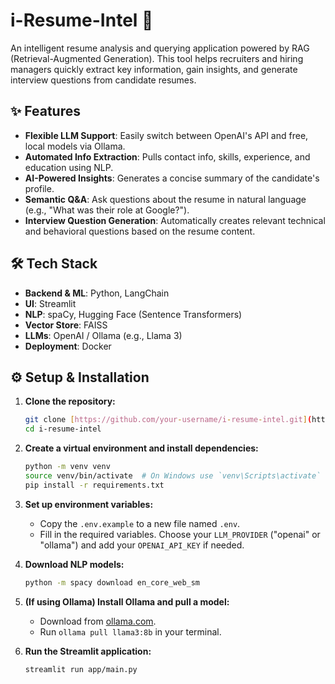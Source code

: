# i-Resume-Intel 🚀

An intelligent resume analysis and querying application powered by RAG (Retrieval-Augmented Generation). This tool helps recruiters and hiring managers quickly extract key information, gain insights, and generate interview questions from candidate resumes.

## ✨ Features

-   **Flexible LLM Support**: Easily switch between OpenAI's API and free, local models via Ollama.
-   **Automated Info Extraction**: Pulls contact info, skills, experience, and education using NLP.
-   **AI-Powered Insights**: Generates a concise summary of the candidate's profile.
-   **Semantic Q&A**: Ask questions about the resume in natural language (e.g., "What was their role at Google?").
-   **Interview Question Generation**: Automatically creates relevant technical and behavioral questions based on the resume content.

## 🛠️ Tech Stack

-   **Backend & ML**: Python, LangChain
-   **UI**: Streamlit
-   **NLP**: spaCy, Hugging Face (Sentence Transformers)
-   **Vector Store**: FAISS
-   **LLMs**: OpenAI / Ollama (e.g., Llama 3)
-   **Deployment**: Docker

## ⚙️ Setup & Installation

1.  **Clone the repository:**
    ```bash
    git clone [https://github.com/your-username/i-resume-intel.git](https://github.com/your-username/i-resume-intel.git)
    cd i-resume-intel
    ```

2.  **Create a virtual environment and install dependencies:**
    ```bash
    python -m venv venv
    source venv/bin/activate  # On Windows use `venv\Scripts\activate`
    pip install -r requirements.txt
    ```

3.  **Set up environment variables:**
    -   Copy the `.env.example` to a new file named `.env`.
    -   Fill in the required variables. Choose your `LLM_PROVIDER` ("openai" or "ollama") and add your `OPENAI_API_KEY` if needed.

4.  **Download NLP models:**
    ```bash
    python -m spacy download en_core_web_sm
    ```

5.  **(If using Ollama) Install Ollama and pull a model:**
    -   Download from [ollama.com](https://ollama.com/).
    -   Run `ollama pull llama3:8b` in your terminal.

6.  **Run the Streamlit application:**
    ```bash
    streamlit run app/main.py
    ```